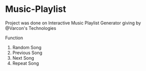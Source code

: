 # Music-Playlist
Project was done on Interactive Music Playlist Generator giving by @Varcon's Technologies

Function
1. Random Song
2. Previous Song
3. Next Song
4. Repeat Song
